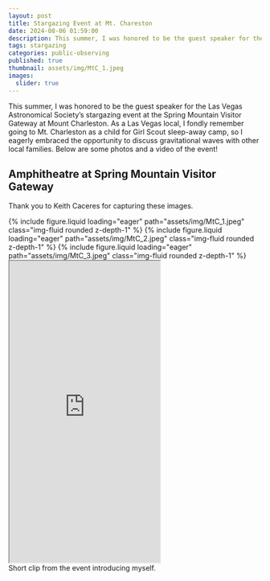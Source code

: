 ```yaml
---
layout: post
title: Stargazing Event at Mt. Chareston
date: 2024-08-06 01:59:00
description: This summer, I was honored to be the guest speaker for the Las Vegas Astronomical Society’s stargazing event at the Spring Mountain Visitor Gateway at Mount Charleston. Check out the event here!
tags: stargazing
categories: public-observing
published: true
thumbnail: assets/img/MtC_1.jpeg
images:
  slider: true
---
```


This summer, I was honored to be the guest speaker for the Las Vegas Astronomical Society’s stargazing event at the Spring Mountain Visitor Gateway at Mount Charleston. As a Las Vegas local, I fondly remember going to Mt. Charleston as a child for Girl Scout sleep-away camp, so I eagerly embraced the opportunity to discuss gravitational waves with other local families. Below are some photos and a video of the event!

## Amphitheatre at Spring Mountain Visitor Gateway

Thank you to Keith Caceres for capturing these images.

<swiper-container keyboard="true" navigation="true" pagination="true" pagination-clickable="true" pagination-dynamic-bullets="true" rewind="true">
  <swiper-slide>{% include figure.liquid loading="eager" path="assets/img/MtC_1.jpeg" class="img-fluid rounded z-depth-1" %}</swiper-slide>
  <swiper-slide>{% include figure.liquid loading="eager" path="assets/img/MtC_2.jpeg" class="img-fluid rounded z-depth-1" %}</swiper-slide>
  <swiper-slide>{% include figure.liquid loading="eager" path="assets/img/MtC_3.jpeg" class="img-fluid rounded z-depth-1" %}</swiper-slide>
</swiper-container>

<iframe src="https://drive.google.com/file/d/1HS31NJ-hWRvmIixwamRTaHvYowtESxrZ/preview" width="‪800‬" height="600" allow="autoplay"></iframe>
<div class="caption">
    Short clip from the event introducing myself.
</div>
